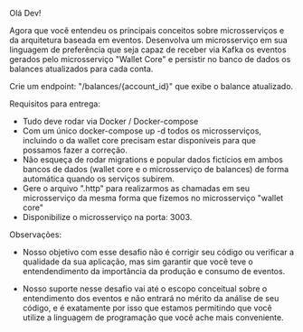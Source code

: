 Olá Dev!

Agora que você entendeu os principais conceitos sobre microsserviços e da arquitetura baseada em eventos. Desenvolva um microsserviço em sua linguagem de preferência que seja capaz de receber via Kafka os eventos gerados pelo microsserviço "Wallet Core" e persistir no banco de dados os balances atualizados para cada conta.

Crie um endpoint: "/balances/{account_id}" que exibe o balance atualizado.

Requisitos para entrega:
- Tudo deve rodar via Docker / Docker-compose
- Com um único docker-compose up -d todos os microsserviços, incluindo o da wallet core precisam estar disponíveis para que possamos fazer a correção.
- Não esqueça de rodar migrations e popular dados fictícios em ambos bancos de dados (wallet core e o microsserviço de balances) de forma automática quando os serviços subirem.
- Gere o arquivo ".http" para realizarmos as chamadas em seu microsserviço da mesma forma que fizemos no microsserviço "wallet core"
- Disponibilize o microsserviço na porta: 3003.

Observações:
- Nosso objetivo com esse desafio não é corrigir seu código ou verificar a qualidade da sua aplicação, mas sim garantir que você teve o entendendimento da importância da produção e consumo de eventos.

- Nosso suporte nesse desafio vai até o escopo conceitual sobre o entendimento dos eventos e não entrará no mérito da análise de seu código, e é exatamente por isso que estamos permitindo que você utilize a linguagem de programação que você ache mais conveniente.

